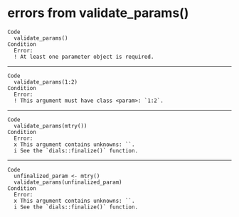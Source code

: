 # errors from validate_params()

    Code
      validate_params()
    Condition
      Error:
      ! At least one parameter object is required.

---

    Code
      validate_params(1:2)
    Condition
      Error:
      ! This argument must have class <param>: `1:2`.

---

    Code
      validate_params(mtry())
    Condition
      Error:
      x This argument contains unknowns: ``.
      i See the `dials::finalize()` function.

---

    Code
      unfinalized_param <- mtry()
      validate_params(unfinalized_param)
    Condition
      Error:
      x This argument contains unknowns: ``.
      i See the `dials::finalize()` function.

